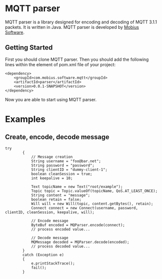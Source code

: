 # MQTT parser

MQTT parser is a library designed for encoding and decoding of MQTT 3.1.1 packets. It is written in Java. MQTT parser is developed by [Mobius Software](https://www.mobius-software.com/).


## Getting Started

First you should clone MQTT parser. Then you should add the following lines within the <project> element of pom.xml file of your project:

```
<dependency>
	<groupId>com.mobius.software.mqtt</groupId>
	<artifactId>parser</artifactId>
	<version>0.0.1-SNAPSHOT</version>
</dependency>
```
Now you are able to start using MQTT parser.

# Examples

## Create, encode, decode message

```
try
		{
			// Message creation
			String username = "foo@bar.net";
			String password = "password";
			String clientID = "dummy-client-1";
			boolean cleanSession = true;
			int keepalive = 10;

			Text topicName = new Text("root/example");
			Topic topic = Topic.valueOf(topicName, QoS.AT_LEAST_ONCE);
			String content = "message";
			boolean retain = false;
			Will will = new Will(topic, content.getBytes(), retain);
			Connect connect = new Connect(username, password, clientID, cleanSession, keepalive, will);

			// Encode message
			ByteBuf encoded = MQParser.encode(connect);
			// process encoded value...

			// Decode message
			MQMessage decoded = MQParser.decode(encoded);
			// process decoded value...
		}
		catch (Exception e)
		{
			e.printStackTrace();
			fail();
		}

```

